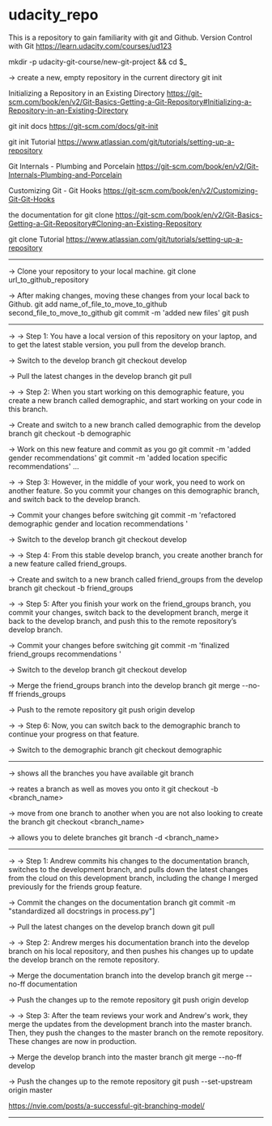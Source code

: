 # udacity_repo
This is a repository to gain familiarity with git and Github.
Version Control with Git
https://learn.udacity.com/courses/ud123

mkdir -p udacity-git-course/new-git-project && cd $_

-> create a new, empty repository in the current directory
git init

Initializing a Repository in an Existing Directory
https://git-scm.com/book/en/v2/Git-Basics-Getting-a-Git-Repository#Initializing-a-Repository-in-an-Existing-Directory

git init docs
https://git-scm.com/docs/git-init

git init Tutorial
https://www.atlassian.com/git/tutorials/setting-up-a-repository

Git Internals - Plumbing and Porcelain
https://git-scm.com/book/en/v2/Git-Internals-Plumbing-and-Porcelain

Customizing Git - Git Hooks
https://git-scm.com/book/en/v2/Customizing-Git-Git-Hooks

the documentation for git clone
https://git-scm.com/book/en/v2/Git-Basics-Getting-a-Git-Repository#Cloning-an-Existing-Repository

git clone Tutorial
https://www.atlassian.com/git/tutorials/setting-up-a-repository


-----------------------------------------------------------------
-> Clone your repository to your local machine.
git clone url_to_github_repository

-> After making changes, moving these changes from your local back to Github.
git add name_of_file_to_move_to_github second_file_to_move_to_github
git commit -m 'added new files'
git push

----------------------------------------------------------------

-> -> Step 1: You have a local version of this repository on your laptop, and to get the latest stable version, you pull from the develop branch.

-> Switch to the develop branch
git checkout develop

-> Pull the latest changes in the develop branch
git pull

-> -> Step 2: When you start working on this demographic feature, you create a new branch called demographic, and start working on your code in this branch.

-> Create and switch to a new branch called demographic from the develop branch
git checkout -b demographic

-> Work on this new feature and commit as you go
git commit -m 'added gender recommendations'
git commit -m 'added location specific recommendations'
...


-> -> Step 3: However, in the middle of your work, you need to work on another feature. So you commit your changes on this demographic branch, and switch back to the develop branch.

-> Commit your changes before switching
git commit -m 'refactored demographic gender and location recommendations '

-> Switch to the develop branch
git checkout develop

-> -> Step 4: From this stable develop branch, you create another branch for a new feature called friend_groups.

-> Create and switch to a new branch called friend_groups from the develop branch
git checkout -b friend_groups

-> -> Step 5: After you finish your work on the friend_groups branch, you commit your changes, switch back to the development branch, merge it back to the develop branch, and push this to the remote repository’s develop branch.

-> Commit your changes before switching
git commit -m 'finalized friend_groups recommendations '

-> Switch to the develop branch
git checkout develop

-> Merge the friend_groups branch into the develop branch
git merge --no-ff friends_groups

-> Push to the remote repository
git push origin develop

-> -> Step 6: Now, you can switch back to the demographic branch to continue your progress on that feature.

-> Switch to the demographic branch
git checkout demographic

-----------------------------------------------------------------


-> shows all the branches you have available
git branch

-> reates a branch as well as moves you onto it
git checkout -b <branch_name>

-> move from one branch to another when you are not also looking to create the branch
git checkout <branch_name>

-> allows you to delete branches
git branch -d <branch_name>

-----------------------------------------------------------------

-> -> Step 1: Andrew commits his changes to the documentation branch, switches to the development branch, and pulls down the latest changes from the cloud on this development branch, including the change I merged previously for the friends group feature.

-> Commit the changes on the documentation branch
git commit -m "standardized all docstrings in process.py"]


-> Pull the latest changes on the develop branch down
git pull

-> -> Step 2: Andrew merges his documentation branch into the develop branch on his local repository, and then pushes his changes up to update the develop branch on the remote repository.

-> Merge the documentation branch into the develop branch
git merge --no-ff documentation

-> Push the changes up to the remote repository
git push origin develop

-> -> Step 3: After the team reviews your work and Andrew's work, they merge the updates from the development branch into the master branch. Then, they push the changes to the master branch on the remote repository. These changes are now in production.

-> Merge the develop branch into the master branch
git merge --no-ff develop

-> Push the changes up to the remote repository
git push --set-upstream origin master


https://nvie.com/posts/a-successful-git-branching-model/

-----------------------------------------------------------
